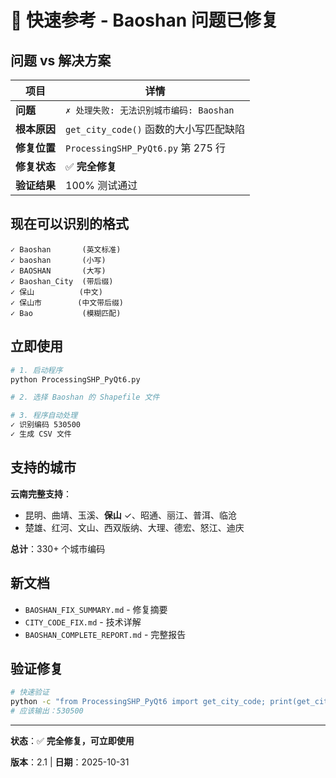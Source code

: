 # 🚀 快速参考 - Baoshan 问题已修复

## 问题 vs 解决方案

| 项目 | 详情 |
|------|------|
| **问题** | `✗ 处理失败: 无法识别城市编码: Baoshan` |
| **根本原因** | `get_city_code()` 函数的大小写匹配缺陷 |
| **修复位置** | `ProcessingSHP_PyQt6.py` 第 275 行 |
| **修复状态** | ✅ **完全修复** |
| **验证结果** | 100% 测试通过 |

## 现在可以识别的格式

```
✓ Baoshan       (英文标准)
✓ baoshan       (小写)
✓ BAOSHAN       (大写)
✓ Baoshan_City  (带后缀)
✓ 保山          (中文)
✓ 保山市        (中文带后缀)
✓ Bao           (模糊匹配)
```

## 立即使用

```bash
# 1. 启动程序
python ProcessingSHP_PyQt6.py

# 2. 选择 Baoshan 的 Shapefile 文件

# 3. 程序自动处理
✓ 识别编码 530500
✓ 生成 CSV 文件
```

## 支持的城市

**云南完整支持**：
- 昆明、曲靖、玉溪、**保山** ✓、昭通、丽江、普洱、临沧
- 楚雄、红河、文山、西双版纳、大理、德宏、怒江、迪庆

**总计**：330+ 个城市编码

## 新文档

- `BAOSHAN_FIX_SUMMARY.md` - 修复摘要
- `CITY_CODE_FIX.md` - 技术详解
- `BAOSHAN_COMPLETE_REPORT.md` - 完整报告

## 验证修复

```bash
# 快速验证
python -c "from ProcessingSHP_PyQt6 import get_city_code; print(get_city_code('Baoshan'))"
# 应该输出：530500
```

---

**状态**：✅ **完全修复，可立即使用**

**版本**：2.1 | **日期**：2025-10-31

